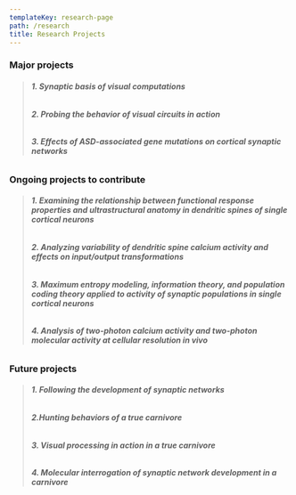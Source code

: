 ```yaml
---
templateKey: research-page
path: /research
title: Research Projects
---
```

<!--StartFragment-->

### Major projects

> ###### ***1. Synaptic basis of visual computations***
>
> ###### ***2. Probing the behavior of visual circuits in action***
>
> ###### ***3. Effects of ASD-associated gene mutations on cortical synaptic networks***

### Ongoing projects to contribute

> ###### ***1. Examining the relationship between functional response properties and ultrastructural anatomy in dendritic spines of single cortical neurons***
>
> ###### ***2. Analyzing variability of dendritic spine calcium activity and effects on input/output transformations***
>
> ###### ***3. Maximum entropy modeling, information theory, and population coding theory applied to activity of synaptic populations in single cortical neurons***
>
> ###### ***4. Analysis of two-photon calcium activity and two-photon molecular activity at cellular resolution in vivo***

### Future projects

> ###### ***1. Following the development of synaptic networks***
>
> ###### ***2.Hunting behaviors of a true carnivore***
>
> ###### ***3. Visual processing in action in a true carnivore***
>
> ###### ***4. Molecular interrogation of synaptic network development in a carnivore***
